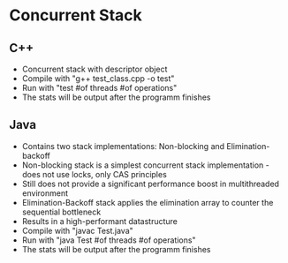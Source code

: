 # Concurrent Stack

## C++
- Concurrent stack with descriptor object
- Compile with "g++ test_class.cpp -o test"
- Run with "test #of threads #of operations"
- The stats will be output after the programm finishes

## Java
- Contains two stack implementations: Non-blocking and Elimination-backoff
- Non-blocking stack is a simplest concurrent stack implementation - does not use locks, only CAS principles
- Still does not provide a significant performance boost in multithreaded environment
- Elimination-Backoff stack applies the elimination array to counter the sequential bottleneck
- Results in a high-performant datastructure
- Compile with "javac Test.java"
- Run with "java Test #of threads #of operations"
- The stats will be output after the programm finishes
